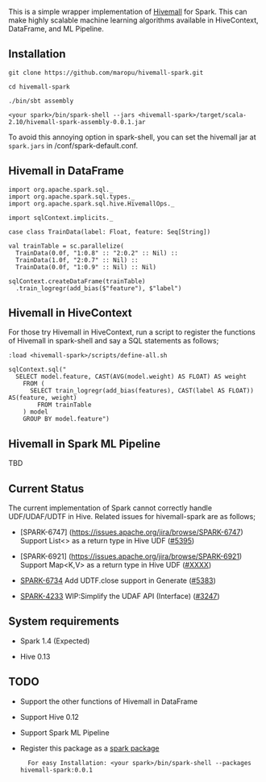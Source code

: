 This is a simple wrapper implementation of [Hivemall](https://github.com/myui/hivemall/) for Spark.
This can make highly scalable machine learning algorithms available in HiveContext, DataFrame, and ML Pipeline.

Installation
--------------------

```
git clone https://github.com/maropu/hivemall-spark.git

cd hivemall-spark

./bin/sbt assembly

<your spark>/bin/spark-shell --jars <hivemall-spark>/target/scala-2.10/hivemall-spark-assembly-0.0.1.jar
```

To avoid this annoying option in spark-shell, you can set the hivemall jar at `spark.jars`
in <your spark>/conf/spark-default.conf.

Hivemall in DataFrame
--------------------

```
import org.apache.spark.sql._
import org.apache.spark.sql.types._
import org.apache.spark.sql.hive.HivemallOps._

import sqlContext.implicits._

case class TrainData(label: Float, feature: Seq[String])

val trainTable = sc.parallelize(
  TrainData(0.0f, "1:0.8" :: "2:0.2" :: Nil) ::
  TrainData(1.0f, "2:0.7" :: Nil) ::
  TrainData(0.0f, "1:0.9" :: Nil) :: Nil)

sqlContext.createDataFrame(trainTable)
  .train_logregr(add_bias($"feature"), $"label")
```

Hivemall in HiveContext
--------------------
For those try Hivemall in HiveContext, run a script to register the functions of Hivemall in spark-shell and
say a SQL statements as follows;

```
:load <hivemall-spark>/scripts/define-all.sh

sqlContext.sql("
  SELECT model.feature, CAST(AVG(model.weight) AS FLOAT) AS weight
    FROM (
      SELECT train_logregr(add_bias(features), CAST(label AS FLOAT)) AS(feature, weight)
        FROM trainTable
    ) model
    GROUP BY model.feature")
```

Hivemall in Spark ML Pipeline
--------------------

TBD


Current Status
--------------------
The current implementation of Spark cannot correctly handle UDF/UDAF/UDTF in Hive.
Related issues for hivemall-spark are as follows;

* [SPARK-6747] (https://issues.apache.org/jira/browse/SPARK-6747) Support List<> as a return type in Hive UDF ([#5395](https://github.com/apache/spark/pull/5395))

* [SPARK-6921] (https://issues.apache.org/jira/browse/SPARK-6921) Support Map<K,V> as a return type in Hive UDF ([#XXXX](https://github.com/apache/spark/pull/XXXX))

* [SPARK-6734](https://issues.apache.org/jira/browse/SPARK-6734) Add UDTF.close support in Generate ([#5383](https://github.com/apache/spark/pull/5383))

* [SPARK-4233](https://issues.apache.org/jira/browse/SPARK-4233) WIP:Simplify the UDAF API (Interface) ([#3247](https://github.com/apache/spark/pull/3247))

System requirements
--------------------

* Spark 1.4 (Expected)

* Hive 0.13

TODO
--------------------

* Support the other functions of Hivemall in DataFrame

* Support Hive 0.12

* Support Spark ML Pipeline

* Register this package as a [spark package](http://spark-packages.org/)

        For easy Installation: <your spark>/bin/spark-shell --packages hivemall-spark:0.0.1

